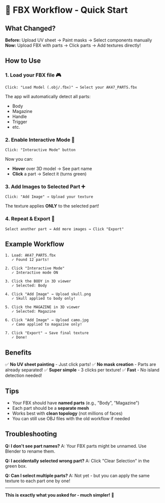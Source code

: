 # 🚀 FBX Workflow - Quick Start

## What Changed?

**Before:** Upload UV sheet → Paint masks → Select components manually
**Now:** Upload FBX with parts → Click parts → Add textures directly!

## How to Use

### 1. **Load your FBX file** 🎮
```
Click: "Load Model (.obj/.fbx)" → Select your AK47_PARTS.fbx
```

The app will automatically detect all parts:
- Body
- Magazine
- Handle
- Trigger
- etc.

### 2. **Enable Interactive Mode** 🎨
```
Click: "Interactive Mode" button
```

Now you can:
- **Hover** over 3D model → See part name
- **Click** a part → Select it (turns green)

### 3. **Add Images to Selected Part** ➕
```
Click: "Add Image" → Upload your texture
```

The texture applies **ONLY** to the selected part!

### 4. **Repeat & Export** 💾
```
Select another part → Add more images → Click "Export"
```

## Example Workflow

```
1. Load: AK47_PARTS.fbx
   ✓ Found 12 parts!

2. Click "Interactive Mode"
   ✓ Interactive mode ON

3. Click the BODY in 3D viewer
   ✓ Selected: Body

4. Click "Add Image" → Upload skull.png
   ✓ Skull applied to body only!

5. Click the MAGAZINE in 3D viewer
   ✓ Selected: Magazine

6. Click "Add Image" → Upload camo.jpg
   ✓ Camo applied to magazine only!

7. Click "Export" → Save final texture
   ✓ Done!
```

## Benefits

✅ **No UV sheet painting** - Just click parts!
✅ **No mask creation** - Parts are already separated!
✅ **Super simple** - 3 clicks per texture!
✅ **Fast** - No island detection needed!

## Tips

- Your FBX should have **named parts** (e.g., "Body", "Magazine")
- Each part should be a **separate mesh**
- Works best with **clean topology** (not millions of faces)
- You can still use OBJ files with the old workflow if needed

## Troubleshooting

**Q: I don't see part names?**
A: Your FBX parts might be unnamed. Use Blender to rename them.

**Q: I accidentally selected wrong part?**
A: Click "Clear Selection" in the green box.

**Q: Can I select multiple parts?**
A: Not yet - but you can apply the same texture to each part one by one!

---

**This is exactly what you asked for - much simpler!** 🎉

